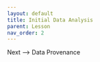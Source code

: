 ```yaml
---
layout: default
title: Initial Data Analysis
parent: Lesson
nav_order: 2
---
```


Next --> Data Provenance
